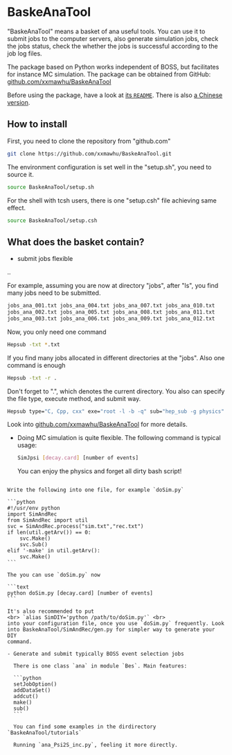 <!-- cspell:ignore addcut Baske dirdirectory Hepsub xxmawhu -->

# BaskeAnaTool

"BaskeAnaTool" means a basket of ana useful tools. You can use it to submit jobs to the
computer servers, also generate simulation jobs, check the jobs status, check the
whether the jobs is successful according to the job log files.

The package based on Python works independent of BOSS, but facilitates for instance MC
simulation. The package can be obtained from GitHub: <br>
[github.com/xxmawhu/BaskeAnaTool](https://github.com/xxmawhu/BaskeAnaTool)

Before using the package, have a look at
[its `README`](https://github.com/xxmawhu/BaskeAnaTool/blob/master/README.md). There is
also
[a Chinese version](https://github.com/xxmawhu/BaskeAnaTool/blob/master/README_Chinese.md).

## How to install

First, you need to clone the repository from "github.com"

```bash
git clone https://github.com/xxmawhu/BaskeAnaTool.git
```

The environment configuration is set well in the "setup.sh", you need to source it.

```bash
source BaskeAnaTool/setup.sh
```

For the shell with tcsh users, there is one "setup.csh" file achieving same effect.

```bash
source BaskeAnaTool/setup.csh
```

## What does the basket contain?

- submit jobs flexible

..

For example, assuming you are now at directory "jobs", after "ls", you find many jobs
need to be submitted.

```bash
jobs_ana_001.txt jobs_ana_004.txt jobs_ana_007.txt jobs_ana_010.txt
jobs_ana_002.txt jobs_ana_005.txt jobs_ana_008.txt jobs_ana_011.txt
jobs_ana_003.txt jobs_ana_006.txt jobs_ana_009.txt jobs_ana_012.txt
```

Now, you only need one command

```bash
Hepsub -txt *.txt
```

If you find many jobs allocated in different directories at the "jobs". Also one command
is enough

```bash
Hepsub -txt -r .
```

Don't forget to ".", which denotes the current directory. You also can specify the file
type, execute method, and submit way.

```bash
Hepsub type="C, Cpp, cxx" exe="root -l -b -q" sub="hep_sub -g physics"
```

Look into [github.com/xxmawhu/BaskeAnaTool](https://github.com/xxmawhu/BaskeAnaTool) for
more details.

- Doing MC simulation is quite flexible. The following command is typical usage:

  ```bash
  SimJpsi [decay.card] [number of events]
  ```

  You can enjoy the physics and forget all dirty bash script!

````{dropdown} How to create DIY MC?

Write the following into one file, for example `doSim.py`

```python
#!/usr/env python
import SimAndRec
from SimAndRec import util
svc = SimAndRec.process("sim.txt","rec.txt")
if len(util.getArv()) == 0:
    svc.Make()
    svc.Sub()
elif '-make' in util.getArv():
    svc.Make()
```

The you can use `doSim.py` now

```text
python doSim.py [decay.card] [number of events]
```

It's also recommended to put
<br> `alias SimDIY='python /path/to/doSim.py'` <br>
into your configuration file, once you use `doSim.py` frequently. Look
into BaskeAnaTool/SimAndRec/gen.py for simpler way to generate your DIY
command.

- Generate and submit typically BOSS event selection jobs

  There is one class `ana` in module `Bes`. Main features:

  ```python
  setJobOption()
  addDataSet()
  addcut()
  make()
  sub()
  ```

  You can find some examples in the dirdirectory `BaskeAnaTool/tutorials`

  Running `ana_Psi2S_inc.py`, feeling it more directly.

````
